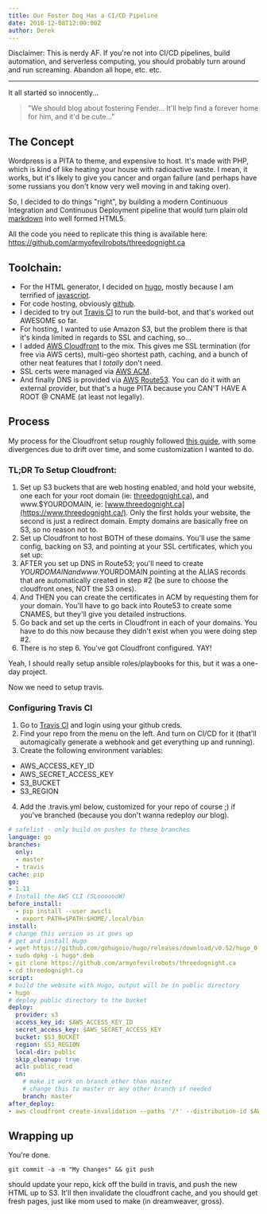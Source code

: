 ```yaml
---
title: Our Foster Dog Has a CI/CD Pipeline
date: 2018-12-08T12:00:00Z
author: Derek
---
```


Disclaimer: This is nerdy AF. If you're not into CI/CD pipelines, build automation, and serverless computing,
you should probably turn around and run screaming. Abandon all hope, etc. etc.

---

It all started so innocently...
<!--more-->
> "We should blog about fostering Fender... It'll help find a forever home for him, and it'd be cute..."

## The Concept

Wordpress is a PITA to theme, and expensive to host. It's made with PHP, which is kind of like 
heating your house with radioactive waste. I mean, it works, but it's likely to give you cancer
and organ failure (and perhaps have some russians you don't know very well moving in and taking over).

So, I decided to do things "right", by building a modern Continuous Integration and Continuous Deployment
pipeline that would turn plain old [markdown](https://github.github.com/gfm/) into well formed HTML5.

All the code you need to replicate this thing is available here: https://github.com/armyofevilrobots/threedognight.ca

## Toolchain:
* For the HTML generator, I decided on [hugo](https://gohugo.io/), mostly because I am terrified of [javascript](https://thehackernews.com/2018/11/nodejs-event-stream-module.html).
* For code hosting, obviously [github](https://github.com/).
* I decided to try out [Travis CI](https://travis-ci.com/) to run the build-bot, and that's worked out AWESOME so far.
* For hosting, I wanted to use Amazon S3, but the problem there is that it's kinda limited in regards to SSL and caching, so...
* I added [AWS Cloudfront](https://aws.amazon.com/cloudfront/) to the mix. This gives me SSL termination (for free via AWS certs), multi-geo shortest path, caching, and a bunch of other neat features that I *totally* don't need.
* SSL certs were managed via [AWS ACM](https://aws.amazon.com/certificate-manager/).
* And finally DNS is provided via [AWS Route53](https://aws.amazon.com/route53/). You can do it with an external provider, but that's a huge PITA because you CAN'T HAVE A ROOT @ CNAME (at least not legally).

## Process
My process for the Cloudfront setup roughly followed 
[this guide](https://simpleit.rocks/golang/hugo/deploying-a-hugo-website-to-aws-the-right-way/), 
with some divergences due to drift over time, and some customization I wanted to do.

### TL;DR To Setup Cloudfront:

1. Set up S3 buckets that are web hosting enabled, and hold your website, one each for your root domain 
   (ie: [threedognight.ca](https://threedognight.ca/)), and www.$YOURDOMAIN, 
   ie: [www.threedognight.ca](https://www.threedognight.ca/). 
   Only the first holds your website, the second is just a redirect domain. 
   Empty domains are basically free on S3, so no reason not to.
2. Set up Cloudfront to host BOTH of these domains. You'll use the same config, backing on S3, and 
   pointing at your SSL certificates, which you set up:
3. AFTER you set up DNS in Route53; you'll need to create $YOURDOMAIN and www.$YOURDOMAIN pointing at the 
   ALIAS records that are automatically created in step #2 (be sure to choose the cloudfront ones, NOT 
   the S3 ones).
4. And THEN you can create the certificates in ACM by requesting them for your domain. You'll have to go back
   into Route53 to create some CNAMES, but they'll give you detailed instructions.
5. Go back and set up the certs in Cloudfront in each of your domains. You have to do this now because 
   they didn't exist when you were doing step #2.
6. There is no step 6. You've got Cloudfront configured. YAY!

Yeah, I should really setup ansible roles/playbooks for this, but it was a one-day project.

Now we need to setup travis.

### Configuring Travis CI

1. Go to [Travis CI](https://travis-ci.com/) and login using your github creds.
2. Find your repo from the menu on the left. And turn on CI/CD for it (that'll automagically generate 
   a webhook and get everything up and running).
3. Create the following environment variables:
  * AWS_ACCESS_KEY_ID
  * AWS_SECRET_ACCESS_KEY
  * S3_BUCKET
  * S3_REGION
4. Add the .travis.yml below, customized for your repo of course ;) if you've 
   branched (because you don't wanna redeploy _our_ blog).

```yaml
# safelist - only build on pushes to these branches
language: go
branches:
  only:
  - master
  - travis
cache: pip
go:
- 1.11
# Install the AWS CLI (SLooooooW)
before_install:
  - pip install --user awscli
  - export PATH=$PATH:$HOME/.local/bin
install:
# change this version as it goes up
# get and install Hugo
- wget https://github.com/gohugoio/hugo/releases/download/v0.52/hugo_0.52_Linux-64bit.deb
- sudo dpkg -i hugo*.deb
- git clone https://github.com/armyofevilrobots/threedognight.ca
- cd threedognight.ca
script:
# build the website with Hugo, output will be in public directory
- hugo
# deploy public directory to the bucket
deploy:
  provider: s3
  access_key_id: $AWS_ACCESS_KEY_ID
  secret_access_key: $AWS_SECRET_ACCESS_KEY
  bucket: $S3_BUCKET
  region: $S3_REGION
  local-dir: public
  skip_cleanup: true
  acl: public_read
  on:
    # make it work on branch other than master
    # change this to master or any other branch if needed
    branch: master
after_deploy:
- aws cloudfront create-invalidation --paths '/*' --distribution-id $AWS_CLOUDFRONT_DISTRIBUTION_ID
```

## Wrapping up

You're done. 
```
git commit -a -m "My Changes" && git push
```

should update your repo, kick off the build in travis, and push the new HTML up to S3. It'll then invalidate the
cloudfront cache, and you should get fresh pages, just like mom used to make (in dreamweaver, gross).
